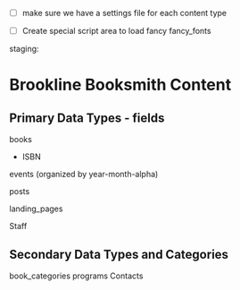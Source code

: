 - [ ] make sure we have a settings file for each content type

- [ ] Create special script area to load fancy fancy_fonts

staging:

# Brookline Booksmith Content


## Primary Data Types - fields
books
- ISBN

events (organized by year-month-alpha)

posts

landing_pages

Staff


## Secondary Data Types and Categories

book_categories
programs
Contacts